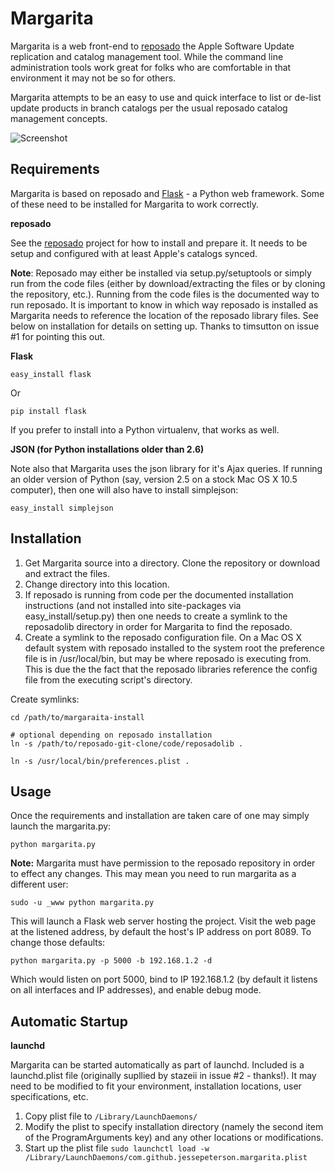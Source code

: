 Margarita
=========

Margarita is a web front-end to [reposado](http://github.com/wdas/reposado) the Apple Software Update replication and catalog management tool. While the command line administration tools work great for folks who are comfortable in that environment it may not be so for others.

Margarita attempts to be an easy to use and quick interface to list or de-list update products in branch catalogs per the usual reposado catalog management concepts.

![Screenshot](http://i.imgur.com/fmLcg.png)

Requirements
------------

Margarita is based on reposado and [Flask](http://flask.pocoo.org/) - a Python web framework. Some of these need to be installed for Margarita to work correctly.

**reposado**

See the [reposado](http://github.com/wdas/reposado) project for how to install and prepare it. It needs to be setup and configured with at least Apple's catalogs synced.

__Note__: Reposado may either be installed via setup.py/setuptools or simply run from the code files (either by download/extracting the files or by cloning the repository, etc.). Running from the code files is the documented way to run reposado. It is important to know in which way reposado is installed as Margarita needs to reference the location of the reposado library files. See below on installation for details on setting up. Thanks to timsutton on issue #1 for pointing this out.

**Flask**

    easy_install flask

Or

    pip install flask

If you prefer to install into a Python virtualenv, that works as well.

**JSON (for Python installations older than 2.6)**

Note also that Margarita uses the json library for it's Ajax queries. If running an older version of Python (say, version 2.5 on a stock Mac OS X 10.5 computer), then one will also have to install simplejson:

    easy_install simplejson

Installation
------------

1. Get Margarita source into a directory. Clone the repository or download and extract the files.
2. Change directory into this location.
3. If reposado is running from code per the documented installation instructions (and not installed into site-packages via easy_install/setup.py) then one needs to create a symlink to the reposadolib directory in order for Margarita to find the reposado.
4. Create a symlink to the reposado configuration file. On a Mac OS X default system with reposado installed to the system root the preference file is in /usr/local/bin, but may be where reposado is executing from. This is due the the fact that the reposado libraries reference the config file from the executing script's directory.

Create symlinks:

    cd /path/to/margaraita-install

    # optional depending on reposado installation
    ln -s /path/to/reposado-git-clone/code/reposadolib .

    ln -s /usr/local/bin/preferences.plist .


Usage
-----

Once the requirements and installation are taken care of one may simply launch the margarita.py:

    python margarita.py

**Note:** Margarita must have permission to the reposado repository in order to effect any changes. This may mean you need to run margarita as a different user:

    sudo -u _www python margarita.py

This will launch a Flask web server hosting the project. Visit the web page at the listened address, by default the host's IP address on port 8089. To change those defaults:

    python margarita.py -p 5000 -b 192.168.1.2 -d

Which would listen on port 5000, bind to IP 192.168.1.2 (by default it listens on all interfaces and IP addresses), and enable debug mode.

Automatic Startup
-----------------

**launchd**

Margarita can be started automatically as part of launchd. Included is a launchd.plist file (originally supllied by stazeii in issue #2 - thanks!). It may need to be modified to fit your environment, installation locations, user specifications, etc.

1. Copy plist file to ```/Library/LaunchDaemons/```
2. Modify the plist to specify installation directory (namely the second item of the ProgramArguments key) and any other locations or modifications.
3. Start up the plist file ```sudo launchctl load -w /Library/LaunchDaemons/com.github.jessepeterson.margarita.plist```

